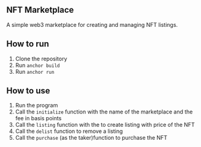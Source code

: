 ## NFT Marketplace

A simple web3 marketplace for creating and managing NFT listings.

## How to run

1. Clone the repository
2. Run `anchor build`
3. Run `anchor run`

## How to use

1. Run the program
2. Call the `initialize` function with the name of the marketplace and the fee in basis points
3. Call the `listing` function with the to create listing with price of the NFT
4. Call the `delist` function to remove a listing
5. Call the `purchase` (as the taker)function to purchase the NFT
